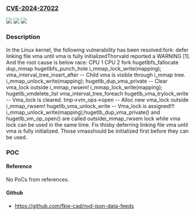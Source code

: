 ### [CVE-2024-27022](https://cve.mitre.org/cgi-bin/cvename.cgi?name=CVE-2024-27022)
![](https://img.shields.io/static/v1?label=Product&message=Linux&color=blue)
![](https://img.shields.io/static/v1?label=Version&message=8d9bfb2608145cf3e408428c224099e1585471af%3C%20abdb88dd272bbeb93efe01d8e0b7b17e24af3a34%20&color=brighgreen)
![](https://img.shields.io/static/v1?label=Vulnerability&message=n%2Fa&color=brighgreen)

### Description

In the Linux kernel, the following vulnerability has been resolved:fork: defer linking file vma until vma is fully initializedThorvald reported a WARNING [1]. And the root cause is below race: CPU 1					CPU 2 fork					hugetlbfs_fallocate  dup_mmap				 hugetlbfs_punch_hole   i_mmap_lock_write(mapping);   vma_interval_tree_insert_after -- Child vma is visible through i_mmap tree.   i_mmap_unlock_write(mapping);   hugetlb_dup_vma_private -- Clear vma_lock outside i_mmap_rwsem!					 i_mmap_lock_write(mapping);   					 hugetlb_vmdelete_list					  vma_interval_tree_foreach					   hugetlb_vma_trylock_write -- Vma_lock is cleared.   tmp->vm_ops->open -- Alloc new vma_lock outside i_mmap_rwsem!					   hugetlb_vma_unlock_write -- Vma_lock is assigned!!!					 i_mmap_unlock_write(mapping);hugetlb_dup_vma_private() and hugetlb_vm_op_open() are called outsidei_mmap_rwsem lock while vma lock can be used in the same time.  Fix thisby deferring linking file vma until vma is fully initialized.  Those vmasshould be initialized first before they can be used.

### POC

#### Reference
No PoCs from references.

#### Github
- https://github.com/fkie-cad/nvd-json-data-feeds

